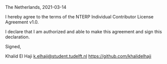 The Netherlands, 2021-03-14

I hereby agree to the terms of the NTERP Individual Contributor License
Agreement v1.0.

I declare that I am authorized and able to make this agreement and sign this
declaration.

Signed,

Khalid El Haji k.elhaji@student.tudelft.nl https://github.com/khalidelhaji